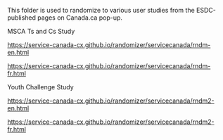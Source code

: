 This folder is used to randomize to various user studies from the ESDC-published pages on Canada.ca pop-up.

MSCA Ts and Cs Study

https://service-canada-cx.github.io/randomizer/servicecanada/rndm-en.html

https://service-canada-cx.github.io/randomizer/servicecanada/rndm-fr.html

Youth Challenge Study

https://service-canada-cx.github.io/randomizer/servicecanada/rndm2-en.html

https://service-canada-cx.github.io/randomizer/servicecanada/rndm2-fr.html

